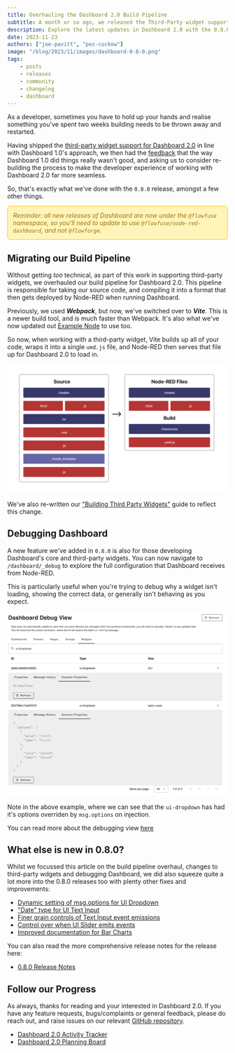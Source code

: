 ```yaml
---
title: Overhauling the Dashboard 2.0 Build Pipeline
subtitle: A month or so ago, we released the Third-Party widget support for Dashboard 2.0, but having seen the feedback, we missed the beat, so we've built it again!
description: Explore the latest updates in Dashboard 2.0 with the 0.8.0 release, featuring an overhauled build pipeline, improved debugging capabilities, and more.
date: 2023-11-23
authors: ["joe-pavitt", "pez-cuckow"]
image: "/blog/2023/11/images/dashboard-0-8-0.png"
tags:
    - posts
    - releases
    - community
    - changelog
    - dashboard
---
```


As a developer, sometimes you have to hold up your hands and realise something you've spent two weeks building needs to be thrown away and restarted.

<!--more-->

Having shipped the [third-party widget support for Dashboard 2.0](/blog/2023/10/dashboard-integrations/) in line with Dashboard 1.0's approach, we then had the [feedback](https://github.com/FlowFuse/node-red-dashboard/issues/307) that the way Dashboard 1.0 did things really wasn't good, and asking us to consider re-building the process to make the developer experience of working with Dashboard 2.0 far more seamless.

So, that's exactly what we've done with the `0.8.0` release, amongst a few other things.

<div style="background-color: #fff4b9; border:1px solid #ffc400; color: #a27110; padding: 12px; border-radius: 6px; font-style: italic;">Reminder: all new releases of Dashboard are now under the <code style="background-color: transparent;">@flowfuse</code> namespace, so you'll need to update to use <code style="background-color: transparent;">@flowfuse/node-red-dashboard</code>, and not <code style="background-color: transparent;">@flowforge</code>.</div>

## Migrating our Build Pipeline

Without getting _too_ technical, as part of this work in supporting third-party widgets, we overhauled our build pipeline for Dashboard 2.0. This pipeline is responsible for taking our source code, and compiling it into a format that then gets deployed by Node-RED when running Dashboard.

Previously, we used ***Webpack***, but now, we've switched over to ***Vite***. This is a newer build tool, and is much faster than Webpack. It's also what we've now updated out [Example Node](https://github.com/FlowFuse/node-red-dashboard-2-ui-example) to use too.

So now, when working with a third-party widget, Vite builds up all of your code, wraps it into a single `umd.js` file, and Node-RED then serves that file up for Dashboard 2.0 to load in.

![Vite Build Process](./images/dashboard-build.png)

We've also re-written our ["Building Third Party Widgets"](https://dashboard.flowfuse.com/contributing/widgets/third-party.html) guide to reflect this change.

## Debugging Dashboard

A new feature we've added in `0.8.0` is also for those developing Dashboard's core and third-party widgets. You can now navigate to `/dashboard/_debug` to explore the full configuration that Dashboard receives from Node-RED.

This is particularly useful when you're trying to debug why a widget isn't loading, showing the correct data, or generally isn't behaving as you expect. 

![Dashboard's Debug View](./images/debug-view.png)

Note in the above example, where we can see that the `ui-dropdown` has had it's options overriden by `msg.options` on injection.

You can read more about the debugging view [here](https://dashboard.flowfuse.com/contributing/widgets/debugging.html)

## What else is new in 0.8.0?

Whilst we focussed this article on the build pipeline overhaul, changes to third-party wdgets and debugging Dashboard, we did also squeeze quite a lot more into the 0.8.0 releases too with plenty other fixes and improvements:

- [Dynamic setting of msg.options for UI Dropdown](https://github.com/FlowFuse/node-red-dashboard/pull/345)
- ["Date" type for UI Text Input](https://github.com/FlowFuse/node-red-dashboard/pull/346)
- [Finer grain controls of Text Input event emissions](https://github.com/FlowFuse/node-red-dashboard/pull/365)
- [Control over when UI Slider emits events](https://github.com/FlowFuse/node-red-dashboard/pull/367)
- [Improved documentation for Bar Charts](https://github.com/FlowFuse/node-red-dashboard/pull/364)

You can also read the more comprehensive release notes for the release here:

- [0.8.0 Release Notes](https://github.com/FlowFuse/node-red-dashboard/releases/tag/v0.8.0)

## Follow our Progress

As always, thanks for reading and your interested in Dashboard 2.0. If you have any feature requests, bugs/complaints or general feedback, please do reach out, and raise issues on our relevant [GitHub repository](https://github.com/FlowFuse/node-red-dashboard).

- [Dashboard 2.0 Activity Tracker](https://github.com/orgs/FlowFuse/projects/15/views/1)
- [Dashboard 2.0 Planning Board](https://github.com/orgs/FlowFuse/projects/15/views/4)